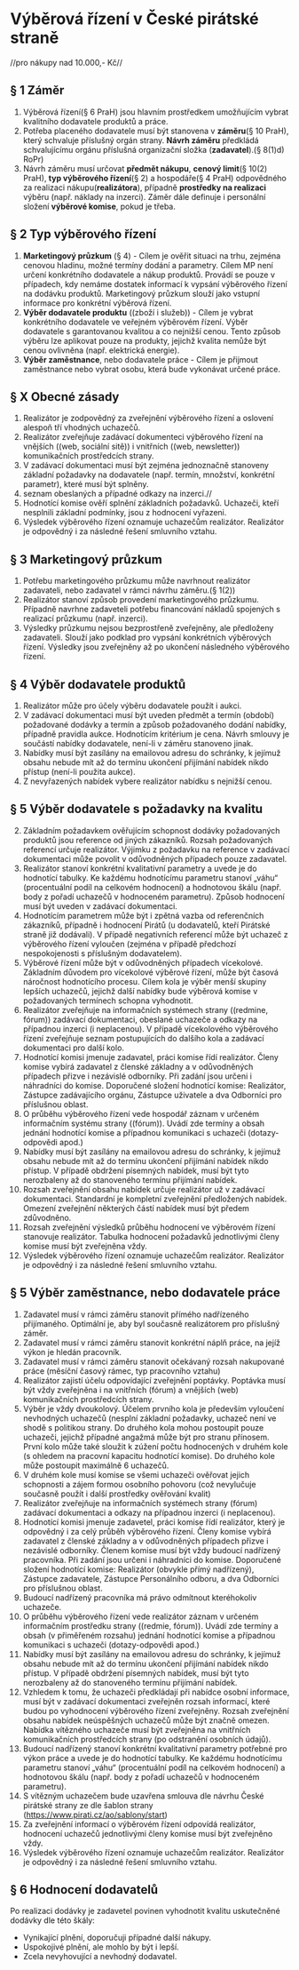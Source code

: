 # Výběrová řízení v České pirátské straně
//pro nákupy nad 10.000,- Kč//

## § 1 Záměr
 1. Výběrová řízení(§ 6 PraH) jsou hlavním prostředkem umožňujícím vybrat kvalitního dodavatele produktů a práce.
 2. Potřeba placeného dodavatele musí být stanovena v **záměru**(§ 10 PraH), který schvaluje příslušný orgán strany. **Návrh záměru** předkládá schvalujícímu orgánu příslušná organizační složka (**zadavatel**).(§ 8(1)d) RoPr) 
 3. Návrh záměru musí určovat **předmět nákupu**, **cenový limit**(§ 10(2) PraH), **typ výběrového řízení**(§ 2) a hospodáře(§ 4 PraH) odpovědného za realizaci nákupu(**realizátora**), případně **prostředky na realizaci** výběru (např. náklady na inzerci). Záměr dále definuje i personální složení **výběrové komise**, pokud je třeba.

## § 2 Typ výběrového řízení
  1. **Marketingový průzkum** (§ 4) - Cílem je ověřit situaci na trhu, zejména cenovou hladinu, možné termíny dodání a parametry. Cílem MP není určení konkrétního dodavatele a nákup produktů. Provádí se pouze v případech, kdy nemáme dostatek informací k vypsání výběrového řízení na dodávku produktů. Marketingový průzkum slouží jako vstupní informace pro konkrétní výběrová řízení.
  2. **Výběr dodavatele produktu** ((zboží i služeb)) - Cílem je vybrat konkrétního dodavatele ve veřejném výběrovém řízení.  Výběr dodavatele s garantovanou kvalitou a co nejnižší cenou. Tento způsob výběru lze aplikovat pouze na produkty, jejichž kvalita nemůže být cenou ovlivněna (např. elektrická energie). 
  3. **Výběr zaměstnance**, nebo dodavatele práce - Cílem je přijmout zaměstnance nebo vybrat osobu, která bude vykonávat určené práce.

## § X Obecné zásady
  1. Realizátor je zodpovědný za zveřejnění výběrového řízení a oslovení alespoň tří vhodných uchazečů.
  2. Realizátor zveřejňuje zadávací dokumenteci výběrového řízení na vnějších ((web, sociální sitě)) i vnitřních ((web, newsletter)) komunikačních prostředcích strany.
  2. V zadávací dokumentaci musí být zejména jednoznačně stanoveny základní požadavky na dodavatele (např. termín, množství, konkrétní parametr), které musí být splněny.
  2. seznam obeslaných a případné odkazy na inzerci.//
  3.  Hodnotící komise ověří splnění základních požadavků. Uchazeči, kteří nesplnili základní podmínky, jsou z hodnocení vyřazeni.
  4.  Výsledek výběrového řízení oznamuje uchazečům realizátor. Realizátor je odpovědný i za následné řešení smluvního vztahu.

## § 3 Marketingový průzkum
  1. Potřebu marketingového průzkumu může navrhnout realizátor zadavateli, nebo zadavatel v rámci návrhu záměru.(§ 1(2))
  2. Realizátor stanoví způsob provedení marketingového průzkumu. Případně navrhne zadaveteli potřebu financování nákladů spojených s realizací průzkumu (např. inzerci).
  3. Výsledky průzkumu nejsou bezprostřeně zveřejněny, ale předloženy zadavateli. Slouží jako podklad pro vypsání konkrétních výběrových řízení. Výsledky jsou zveřejněny až po ukončení následného výběrového řízení.

## § 4 Výběr dodavatele produktů
  1. Realizátor může pro účely výběru dodavatele použít i aukci.
  2. V zadávací dokumentaci musí být uveden předmět a termín (období) požadované dodávky a termín a způsob požadovaného dodání nabídky, případně pravidla aukce. Hodnotícím kritérium je cena. Návrh smlouvy je součástí nabídky dodavatele, není-li v záměru stanoveno jinak.
  3. Nabídky musí být zasílány na emailovou adresu do schránky, k jejímuž obsahu nebude mít až do termínu ukončení přijímání nabídek nikdo přístup (není-li použita aukce).
  4. Z nevyřazených nabídek vybere realizátor nabídku s nejnižší cenou.

## § 5 Výběr dodavatele s požadavky na kvalitu 
  2. Základním požadavkem ověřujícím schopnost dodávky požadovaných produktů jsou reference od jiných zákazníků. Rozsah požadovaných referencí určuje realizátor. Výjimku z požadavku na reference v zadávací dokumentaci může povolit v odůvodněných případech pouze zadavatel.
  3. Realizátor stanoví konkrétní kvalitativní parametry a uvede je do hodnotící tabulky. Ke každému hodnotícímu parametru stanoví „váhu“ (procentuální podíl na celkovém hodnocení) a hodnotovou škálu (např. body z pořadí uchazečů v hodnoceném parametru). Způsob hodnocení musí být uveden v zadávací dokumentaci.
  4. Hodnotícím parametrem může být i zpětná vazba od referenčních zákazníků, případně i hodnocení Pirátů (u dodavatelů, kteří Pirátské straně již dodávali). V případě negativních referencí může být uchazeč z výběrového řízení vyloučen (zejména v případě předchozí nespokojenosti s příslušným dodavatelem).
  5. Výběrové řízení může být v odůvodněných případech vícekolové. Základním důvodem pro vícekolové výběrové řízení, může být časová náročnost hodnotícího procesu. Cílem kola je výběr menší skupiny lepších uchazečů, jejichž další nabídky bude výběrová komise v požadovaných termínech schopna vyhodnotit.
  6. Realizátor zveřejňuje na informačních systémech strany ((redmine, fórum)) zadávací dokumentaci, obeslané uchazeče a odkazy na případnou inzerci (i neplacenou). V případě vícekolového výběrového řízení zveřejňuje seznam postupujících do dalšího kola a zadávací dokumentaci pro další kolo.
  7. Hodnotící komisi jmenuje zadavatel, práci komise řídí realizátor. Členy komise vybírá zadavatel z členské základny a v odůvodněných případech přizve i nezávislé odborníky. Při zadání jsou určeni i náhradníci do komise. Doporučené složení hodnotící komise: Realizátor, Zástupce zadávajícího orgánu, Zástupce uživatele a dva Odborníci pro příslušnou oblast.
  8. O průběhu výběrového řízení vede hospodář záznam v určeném informačním systému strany ((fórum)). Uvádí zde termíny a obsah jednání hodnotící komise a případnou komunikaci s uchazeči (dotazy-odpovědi apod.)
  9. Nabídky musí být zasílány na emailovou adresu do schránky, k jejímuž obsahu nebude mít až do termínu ukončení přijímání nabídek nikdo přístup. V případě obdržení písemných nabídek, musí být tyto nerozbaleny až do stanoveného termínu přijímání nabídek. 
  10. Rozsah zveřejnění obsahu nabídek určuje realizátor už v zadávací dokumentaci. Standardní je kompletní zveřejnění předložených nabídek. Omezení zveřejnění některých částí nabídek musí být předem zdůvodněno.
  11. Rozsah zveřejnění výsledků průběhu hodnocení ve výběrovém řízení stanovuje realizátor. Tabulka hodnocení požadavků jednotlivými členy komise musí být zveřejněna vždy.
  12. Výsledek výběrového řízení oznamuje uchazečům realizátor. Realizátor je odpovědný i za následné řešení smluvního vztahu.

## § 5  Výběr zaměstnance, nebo dodavatele práce
  1. Zadavatel musí v rámci záměru stanovit přímého nadřízeného přijímaného. Optimální je, aby byl současně realizátorem pro příslušný záměr.
  2. Zadavatel musí v rámci záměru stanovit konkrétní náplň práce, na jejíž výkon je hledán pracovník.
  3. Zadavatel musí v rámci záměru stanovit očekávaný rozsah nakupované práce (měsíční časový rámec, typ pracovního vztahu)
  4. Realizátor zajistí účelu odpovídající zveřejnění poptávky. Poptávka musí být vždy zveřejněna i na vnitřních (fórum) a vnějších (web) komunikačních prostředcích strany.
  5. Výběr je vždy dvoukolový. Účelem prvního kola je především vyloučení nevhodných uchazečů (nesplní základní požadavky, uchazeč není ve shodě s politikou strany. Do druhého kola mohou postoupit pouze uchazeči, jejichž případné angažmá může být pro stranu přínosem. První kolo může také sloužit k zúžení počtu hodnocených v druhém kole (s ohledem na pracovní kapacitu hodnotící komise). Do druhého kole může postoupit maximálně 6 uchazečů.
  6. V druhém kole musí komise se všemi uchazeči ověřovat jejich schopnosti a zájem formou osobního pohovoru (což nevylučuje současně použít i další prostředky ověřování kvalit)
  7. Realizátor zveřejňuje na informačních systémech strany (fórum) zadávací dokumentaci a odkazy na případnou inzerci (i neplacenou).
  8. Hodnotící komisi jmenuje zadavetel, práci komise řídí realizátor, který je odpovědný i za celý průběh výběrového řízení. Členy komise vybírá zadavatel z členské základny a v odůvodněných případech přizve i nezávislé odborníky. Členem komise musí být vždy budoucí nadřízený pracovníka. Při zadání jsou určeni i náhradníci do komise. Doporučené složení hodnotící komise: Realizátor (obvykle přímý nadřízený), Zástupce zadavatele, Zástupce Personálního odboru, a dva Odborníci pro příslušnou oblast.
  9. Budoucí nadřízený pracovníka má právo odmítnout kteréhokoliv uchazeče.
  10. O průběhu výběrového řízení vede realizátor záznam v určeném informačním prostředku strany ((redmie, fórum)). Uvádí zde termíny a obsah (v přiměřeném rozsahu) jednání hodnotící komise a případnou komunikaci s uchazeči (dotazy-odpovědi apod.)
  11. Nabídky musí být zasílány na emailovou adresu do schránky, k jejímuž obsahu nebude mít až do termínu ukončení přijímání nabídek nikdo přístup. V případě obdržení písemných nabídek, musí být tyto nerozbaleny až do stanoveného termínu přijímání nabídek. 
  12. Vzhledem k tomu, že uchazeči předkládají při nabídce osobní informace, musí být v zadávací dokumentaci zveřejněn rozsah informací, které budou po vyhodnocení výběrového řízení zveřejněny. Rozsah zveřejnění obsahu nabídek neúspěšných uchazečů může být značně omezen. Nabídka vítězného uchazeče musí být zveřejněna na vnitřních komunikačních prostředcích strany (po odstranění osobních údajů).
  13. Budoucí nadřízený stanoví konkrétní kvalitativní parametry potřebné pro výkon práce a uvede je do hodnotící tabulky. Ke každému hodnotícímu parametru stanoví „váhu“ (procentuální podíl na celkovém hodnocení) a hodnotovou škálu (např. body z pořadí uchazečů v hodnoceném parametru).
  14. S vítězným uchazečem bude uzavřena smlouva dle návrhu České pirátské strany ze dle šablon strany (https://www.pirati.cz/ao/sablony/start)
  15. Za zveřejnění informací o výběrovém řízení odpovídá realizátor, hodnocení uchazečů jednotlivými členy komise musí být zveřejněno vždy.
  16. Výsledek výběrového řízení oznamuje uchazečům realizátor. Realizátor je odpovědný i za následné řešení smluvního vztahu.

## § 6 Hodnocení dodavatelů
Po realizaci dodávky je zadavetel povinen vyhodnotit kvalitu uskutečněné dodávky dle této škály:
  - Vynikající plnění, doporučuji případné další nákupy.
  - Uspokojivé plnění, ale mohlo by být i lepší.
  - Zcela nevyhovující a nevhodný dodavatel.
